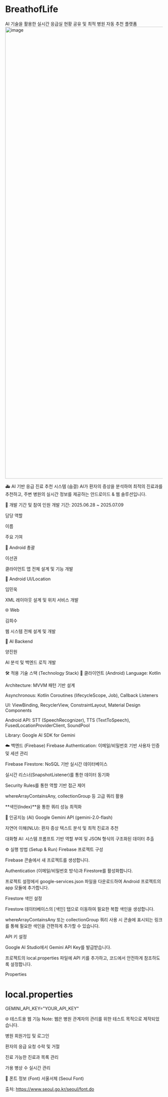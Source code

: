 # BreathofLife
AI 기술을 활용한 실시간 응급실 현황 공유 및 최적 병원 자동 추천 플랫폼
<img width="1920" height="1440" alt="image" src="https://github.com/user-attachments/assets/b1193b14-c54b-4c18-a314-cda33ef31f6d" />




🚑 AI 기반 응급 진료 추천 시스템 (숨결)
AI가 환자의 증상을 분석하여 최적의 진료과를 추천하고, 주변 병원의 실시간 정보를 제공하는 안드로이드 & 웹 솔루션입니다.



📅 개발 기간 및 참여 인원
개발 기간: 2025.06.28 ~ 2025.07.09

담당 역할

이름

주요 기여

🐧 Android 총괄

이선권

클라이언트 앱 전체 설계 및 기능 개발

🎨 Android UI/Location

임민욱

XML 레이아웃 설계 및 위치 서비스 개발

🌐 Web

김희수

웹 시스템 전체 설계 및 개발

🤖 AI Backend

양진원

AI 분석 및 백엔드 로직 개발


🛠️ 적용 기술 스택 (Technology Stack)
📱 클라이언트 (Android)
Language: Kotlin

Architecture: MVVM 패턴 기반 설계

Asynchronous: Kotlin Coroutines (lifecycleScope, Job), Callback Listeners

UI: ViewBinding, RecyclerView, ConstraintLayout, Material Design Components

Android API: STT (SpeechRecognizer), TTS (TextToSpeech), FusedLocationProviderClient, SoundPool

Library: Google AI SDK for Gemini

☁️ 백엔드 (Firebase)
Firebase Authentication: 이메일/비밀번호 기반 사용자 인증 및 세션 관리

Firebase Firestore: NoSQL 기반 실시간 데이터베이스

실시간 리스너(SnapshotListener)를 통한 데이터 동기화

Security Rules를 통한 역할 기반 접근 제어

whereArrayContainsAny, collectionGroup 등 고급 쿼리 활용

**색인(Index)**을 통한 쿼리 성능 최적화

🤖 인공지능 (AI)
Google Gemini API (gemini-2.0-flash)

자연어 이해(NLU): 환자 증상 텍스트 분석 및 최적 진료과 추천

대화형 AI: 시스템 프롬프트 기반 역할 부여 및 JSON 형식의 구조화된 데이터 추출



⚙️ 실행 방법 (Setup & Run)
Firebase 프로젝트 구성

Firebase 콘솔에서 새 프로젝트를 생성합니다.

Authentication (이메일/비밀번호 방식)과 Firestore를 활성화합니다.

프로젝트 설정에서 google-services.json 파일을 다운로드하여 Android 프로젝트의 app 모듈에 추가합니다.

Firestore 색인 설정

Firestore 데이터베이스의 [색인] 탭으로 이동하여 필요한 복합 색인을 생성합니다.

whereArrayContainsAny 또는 collectionGroup 쿼리 사용 시 콘솔에 표시되는 링크를 통해 필요한 색인을 간편하게 추가할 수 있습니다.

API 키 설정

Google AI Studio에서 Gemini API Key를 발급받습니다.

프로젝트의 local.properties 파일에 API 키를 추가하고, 코드에서 안전하게 참조하도록 설정합니다.

Properties

# local.properties
GEMINI_API_KEY="YOUR_API_KEY"


🌐 테스트용 웹 기능
Note: 웹은 병원 관계자의 관리를 위한 테스트 목적으로 제작되었습니다.

병원 회원가입 및 로그인

환자의 응급 요청 수락 및 거절

진료 가능한 진료과 목록 관리

가용 병상 수 실시간 관리



📝 폰트 정보 (Font)
서울서체 (Seoul Font)

출처: https://www.seoul.go.kr/seoul/font.do
